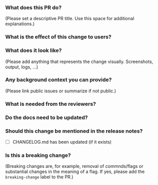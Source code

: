 ### What does this PR do?

(Please set a descriptive PR title. Use this space for additional explanations.)

### What is the effect of this change to users?

### What does it look like?

(Please add anything that represents the change visually. Screenshots, output, logs, ...)

### Any background context you can provide?

(Please link public issues or summarize if not public.)

### What is needed from the reviewers?

### Do the docs need to be updated?

### Should this change be mentioned in the release notes?

- [ ] CHANGELOG.md has been updated (if it exists)

### Is this a breaking change?

(Breaking changes are, for example, removal of commnds/flags or substantial changes in the meaning of a flag. If yes, please add the `breaking-change` label to the PR.)
